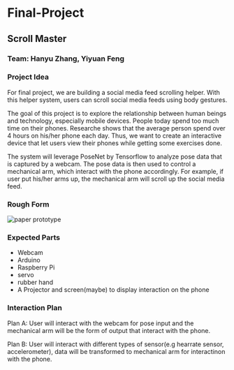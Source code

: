 # Final-Project



## Scroll Master

### Team: Hanyu Zhang, Yiyuan Feng

### Project Idea

For final project, we are building a social media feed scrolling helper. With this helper system, users can scroll social media feeds using body gestures.

The goal of this project is to explore the relationship between human beings and technology, especially mobile devices. People today spend too much time on their phones. Researche shows that the average person spend over 4 hours on his/her phone each day. Thus, we want to create an interactive device that let users view their phones while getting some exercises done.

The system will leverage PoseNet by Tensorflow to analyze pose data that is captured by a webcam. The pose data is then used to control a mechanical arm, which interact with the phone accordingly. For example, if user put his/her arms up, the mechanical arm will scroll up the social media feed.

### Rough Form
![paper prototype](https://github.com/Yiyuan7/Final-Project/blob/master/Presentation%20Sources/IMG_6602.JPG)



### Expected Parts
 * Webcam
 * Arduino 
 * Raspberry Pi
 * servo
 * rubber hand
 * A Projector and screen(maybe) to display interaction on the phone

### Interaction Plan
 Plan A: User will interact with the webcam for pose input and the mechanical arm will be the form of output that interact with the phone.
 
 Plan B: User will interact with different types of sensor(e.g hearrate sensor, accelerometer), data will be transformed to mechanical arm for interactinon with the phone. 
 
